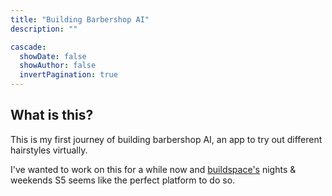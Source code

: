 ```yaml
---
title: "Building Barbershop AI"
description: ""

cascade:
  showDate: false
  showAuthor: false
  invertPagination: true
---
```

## What is this?

This is my first journey of building barbershop AI, an app to try out different hairstyles virtually.

I've wanted to work on this for a while now and [buildspace's](https://buildspace.so/) nights & weekends S5 seems like the perfect platform to do so.